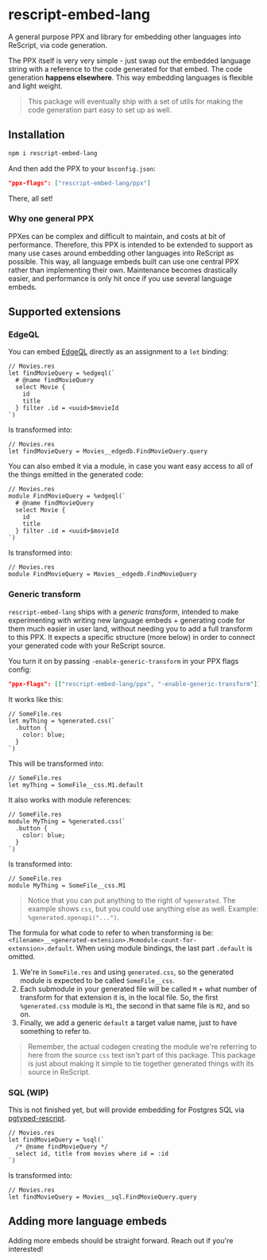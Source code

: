 # rescript-embed-lang

A general purpose PPX and library for embedding other languages into ReScript, via code generation.

The PPX itself is very very simple - just swap out the embedded language string with a reference to the code generated for that embed. The code generation **happens elsewhere**. This way embedding languages is flexible and light weight.

> This package will eventually ship with a set of utils for making the code generation part easy to set up as well.

## Installation

```bash
npm i rescript-embed-lang
```

And then add the PPX to your `bsconfig.json`:

```json
"ppx-flags": ["rescript-embed-lang/ppx"]
```

There, all set!

### Why one general PPX

PPXes can be complex and difficult to maintain, and costs at bit of performance. Therefore, this PPX is intended to be extended to support as many use cases around embedding other languages into ReScript as possible. This way, all language embeds built can use one central PPX rather than implementing their own. Maintenance becomes drastically easier, and performance is only hit once if you use several language embeds.

## Supported extensions

### EdgeQL

You can embed [EdgeQL](https://www.edgedb.com/) directly as an assignment to a `let` binding:

```rescript
// Movies.res
let findMovieQuery = %edgeql(`
  # @name findMovieQuery
  select Movie {
    id
    title
  } filter .id = <uuid>$movieId
`)
```

Is transformed into:

```rescript
// Movies.res
let findMovieQuery = Movies__edgedb.FindMovieQuery.query
```

You can also embed it via a module, in case you want easy access to all of the things emitted in the generated code:

```rescript
// Movies.res
module FindMovieQuery = %edgeql(`
  # @name findMovieQuery
  select Movie {
    id
    title
  } filter .id = <uuid>$movieId
`)
```

Is transformed into:

```rescript
// Movies.res
module FindMovieQuery = Movies__edgedb.FindMovieQuery
```

### Generic transform

`rescript-embed-lang` ships with a _generic transform_, intended to make experimenting with writing new language embeds + generating code for them much easier in user land, without needing you to add a full transform to this PPX. It expects a specific structure (more below) in order to connect your generated code with your ReScript source.

You turn it on by passing `-enable-generic-transform` in your PPX flags config:

```json
"ppx-flags": [["rescript-embed-lang/ppx", "-enable-generic-transform"]]
```

It works like this:

```rescript
// SomeFile.res
let myThing = %generated.css(`
  .button {
    color: blue;
  }
`)
```

This will be transformed into:

```rescript
// SomeFile.res
let myThing = SomeFile__css.M1.default
```

It also works with module references:

```rescript
// SomeFile.res
module MyThing = %generated.css(`
  .button {
    color: blue;
  }
`)
```

Is transformed into:

```rescript
// SomeFile.res
module MyThing = SomeFile__css.M1
```

> Notice that you can put anything to the right of `%generated`. The example shows `css`, but you could use anything else as well. Example: `%generated.openapi("...")`.

The formula for what code to refer to when transforming is be: `<filename>__<generated-extension>.M<module-count-for-extension>.default`. When using module bindings, the last part `.default` is omitted.

1. We're in `SomeFile.res` and using `generated.css`, so the generated module is expected to be called `SomeFile__css`.
2. Each submodule in your generated file will be called `M` + what number of transform for that extension it is, in the local file. So, the first `%generated.css` module is `M1`, the second in that same file is `M2`, and so on.
3. Finally, we add a generic `default` a target value name, just to have something to refer to.

> Remember, the actual codegen creating the module we're referring to here from the source `css` text isn't part of this package. This package is just about making it simple to tie together generated things with its source in ReScript.

### SQL (WIP)

This is not finished yet, but will provide embedding for Postgres SQL via [pgtyped-rescript](https://github.com/zth/pgtyped-rescript).

```rescript
// Movies.res
let findMovieQuery = %sql(`
  /* @name findMovieQuery */
  select id, title from movies where id = :id
`)
```

Is transformed into:

```rescript
// Movies.res
let findMovieQuery = Movies__sql.FindMovieQuery.query
```

## Adding more language embeds

Adding more embeds should be straight forward. Reach out if you're interested!
